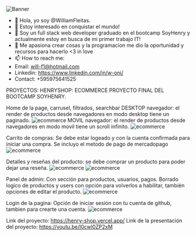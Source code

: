 ![Banner](https://i.imgur.com/lmgm5BA.png)
- 👋 Hola, yo soy @WilliamFleitas.
- 👹 Estoy interesado en conquistar el mundo!
- 🌱 Soy un full stack web developer graduado en el bootcamp SoyHenry y actualmente estoy en busca de mi primer trabajo IT! 
- 💞️ Me apasiona crear cosas y la programacion me dio la oportunidad y recursos para hacerlo <3 in love
- 📫 How to reach me: 
- Email: will-f1@hotmail.com 
- Linkedin: https://www.linkedin.com/in/w-oni/
- Contact: +595975641525
 
PROYECTOS: 
HENRYSHOP: ECOMMERCE PROYECTO FINAL DEL BOOTCAMP SOYHENRY.

Home de la page, carrusel, filtrados, searchbar
DESKTOP navegador: el render de productos desde navegadores en modo desktop tiene un paginado.
![ecommerce](https://i.imgur.com/xlcghgu.png)
MOVIL navegador: el render de productos desde navegadores en modo movil tiene un scroll infinito.
![ecommerce](https://i.imgur.com/61q5t3F.png)

Carrito de compras: Se debe estar logeado y con la cuenta confirmada para iniciar una compra. Se incluyo el metodo de pago de mercadopago
![ecommerce](https://i.imgur.com/FoAJX6W.png)

Detalles y reseñas del producto: se debe comprar un producto para poder dejar una reseña.
![ecommerce](https://i.imgur.com/r2pRj4m.png)
![ecommerce](https://i.imgur.com/RmfvcTI.png)

Panel de admin: Con sección para productos, usuarios, pagos. Borrado logico de productos y users con opción para volverlos a habilitar, también opciones de editar el producto.
![ecommerce](https://i.imgur.com/p8nPTFD.png)

Login de la pagina: Opción de iniciar sesión con tu cuenta de github, tambien para crearte una cuenta.
![ecommerce](https://i.imgur.com/k8x7YGe.png)

Link del proyecto: https://henry-shop.vercel.app/
Link de la presentación del proyecto: https://youtu.be/l0cwl0ZP2xM


